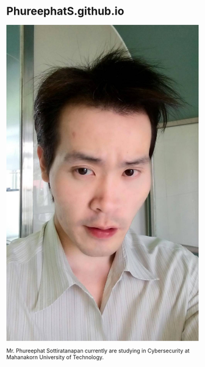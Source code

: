 # PhureephatS.github.io

![](farn.jpg "Mr.Phureephat Sottiratanapan")

Mr. Phureephat Sottiratanapan currently are studying in Cybersecurity at Mahanakorn University of Technology.



